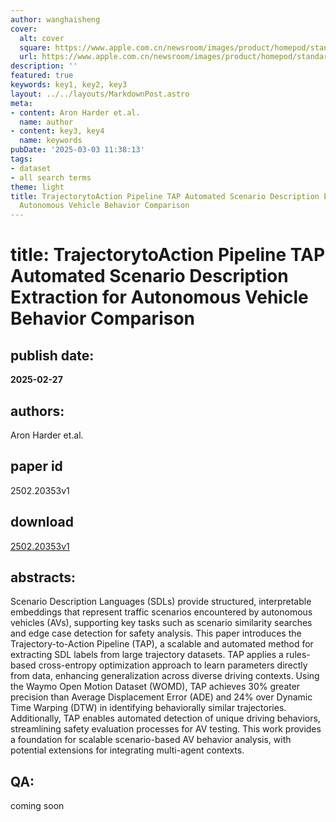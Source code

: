 ```yaml
---
author: wanghaisheng
cover:
  alt: cover
  square: https://www.apple.com.cn/newsroom/images/product/homepod/standard/Apple-HomePod-hero-230118_big.jpg.large_2x.jpg
  url: https://www.apple.com.cn/newsroom/images/product/homepod/standard/Apple-HomePod-hero-230118_big.jpg.large_2x.jpg
description: ''
featured: true
keywords: key1, key2, key3
layout: ../../layouts/MarkdownPost.astro
meta:
- content: Aron Harder et.al.
  name: author
- content: key3, key4
  name: keywords
pubDate: '2025-03-03 11:38:13'
tags:
- dataset
- all search terms
theme: light
title: TrajectorytoAction Pipeline TAP Automated Scenario Description Extraction for
  Autonomous Vehicle Behavior Comparison
---
```


# title: TrajectorytoAction Pipeline TAP Automated Scenario Description Extraction for Autonomous Vehicle Behavior Comparison 
## publish date: 
**2025-02-27** 
## authors: 
  Aron Harder et.al. 
## paper id
2502.20353v1
## download
[2502.20353v1](http://arxiv.org/abs/2502.20353v1)
## abstracts:
Scenario Description Languages (SDLs) provide structured, interpretable embeddings that represent traffic scenarios encountered by autonomous vehicles (AVs), supporting key tasks such as scenario similarity searches and edge case detection for safety analysis. This paper introduces the Trajectory-to-Action Pipeline (TAP), a scalable and automated method for extracting SDL labels from large trajectory datasets. TAP applies a rules-based cross-entropy optimization approach to learn parameters directly from data, enhancing generalization across diverse driving contexts. Using the Waymo Open Motion Dataset (WOMD), TAP achieves 30% greater precision than Average Displacement Error (ADE) and 24% over Dynamic Time Warping (DTW) in identifying behaviorally similar trajectories. Additionally, TAP enables automated detection of unique driving behaviors, streamlining safety evaluation processes for AV testing. This work provides a foundation for scalable scenario-based AV behavior analysis, with potential extensions for integrating multi-agent contexts.
## QA:
coming soon
